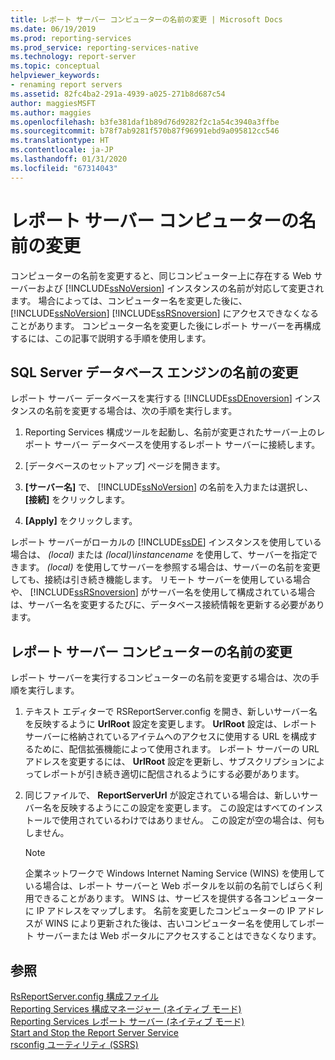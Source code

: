 ```yaml
---
title: レポート サーバー コンピューターの名前の変更 | Microsoft Docs
ms.date: 06/19/2019
ms.prod: reporting-services
ms.prod_service: reporting-services-native
ms.technology: report-server
ms.topic: conceptual
helpviewer_keywords:
- renaming report servers
ms.assetid: 82fc4ba2-291a-4939-a025-271b8d687c54
author: maggiesMSFT
ms.author: maggies
ms.openlocfilehash: b3fe381daf1b89d76d9282f2c1a54c3940a3ffbe
ms.sourcegitcommit: b78f7ab9281f570b87f96991ebd9a095812cc546
ms.translationtype: HT
ms.contentlocale: ja-JP
ms.lasthandoff: 01/31/2020
ms.locfileid: "67314043"
---
```

# <a name="rename-a-report-server-computer"></a>レポート サーバー コンピューターの名前の変更
  コンピューターの名前を変更すると、同じコンピューター上に存在する Web サーバーおよび [!INCLUDE[ssNoVersion](../../includes/ssnoversion-md.md)] インスタンスの名前が対応して変更されます。 場合によっては、コンピューター名を変更した後に、[!INCLUDE[ssNoVersion](../../includes/ssnoversion-md.md)] [!INCLUDE[ssRSnoversion](../../includes/ssrsnoversion-md.md)] にアクセスできなくなることがあります。 コンピューター名を変更した後にレポート サーバーを再構成するには、この記事で説明する手順を使用します。  
  
## <a name="renaming-a-sql-server-database-engine"></a>SQL Server データベース エンジンの名前の変更  
 レポート サーバー データベースを実行する  [!INCLUDE[ssDEnoversion](../../includes/ssdenoversion-md.md)] インスタンスの名前を変更する場合は、次の手順を実行します。  
  
1.  Reporting Services 構成ツールを起動し、名前が変更されたサーバー上のレポート サーバー データベースを使用するレポート サーバーに接続します。  
  
2.  [データベースのセットアップ] ページを開きます。  
  
3.  **[サーバー名]** で、 [!INCLUDE[ssNoVersion](../../includes/ssnoversion-md.md)] の名前を入力または選択し、 **[接続]** をクリックします。  
  
4.  **[Apply]** をクリックします。  
  
 レポート サーバーがローカルの [!INCLUDE[ssDE](../../includes/ssde-md.md)] インスタンスを使用している場合は、 *(local)* または *(local)\instancename* を使用して、サーバーを指定できます。 *(local)* を使用してサーバーを参照する場合は、サーバーの名前を変更しても、接続は引き続き機能します。 リモート サーバーを使用している場合や、 [!INCLUDE[ssRSnoversion](../../includes/ssrsnoversion-md.md)] がサーバー名を使用して構成されている場合は、サーバー名を変更するたびに、データベース接続情報を更新する必要があります。  
  
## <a name="renaming-a-report-server-computer"></a>レポート サーバー コンピューターの名前の変更  
 レポート サーバーを実行するコンピューターの名前を変更する場合は、次の手順を実行します。  
  
1.  テキスト エディターで RSReportServer.config を開き、新しいサーバー名を反映するように **UrlRoot** 設定を変更します。 **UrlRoot** 設定は、レポート サーバーに格納されているアイテムへのアクセスに使用する URL を構成するために、配信拡張機能によって使用されます。 レポート サーバーの URL アドレスを変更するには、 **UrlRoot** 設定を更新し、サブスクリプションによってレポートが引き続き適切に配信されるようにする必要があります。  
  
2.  同じファイルで、 **ReportServerUrl** が設定されている場合は、新しいサーバー名を反映するようにこの設定を変更します。 この設定はすべてのインストールで使用されているわけではありません。 この設定が空の場合は、何もしません。  
  
    > [!NOTE]  
    >  企業ネットワークで Windows Internet Naming Service (WINS) を使用している場合は、レポート サーバーと Web ポータルを以前の名前でしばらく利用できることがあります。 WINS は、サービスを提供する各コンピューターに IP アドレスをマップします。 名前を変更したコンピューターの IP アドレスが WINS により更新された後は、古いコンピューター名を使用してレポート サーバーまたは Web ポータルにアクセスすることはできなくなります。  
  
## <a name="see-also"></a>参照  
 [RsReportServer.config 構成ファイル](../../reporting-services/report-server/rsreportserver-config-configuration-file.md)   
 [Reporting Services 構成マネージャー &#40;ネイティブ モード&#41;](../../reporting-services/install-windows/reporting-services-configuration-manager-native-mode.md)   
 [Reporting Services レポート サーバー (ネイティブ モード)](../../reporting-services/report-server/reporting-services-report-server-native-mode.md)   
 [Start and Stop the Report Server Service](../../reporting-services/report-server/start-and-stop-the-report-server-service.md)   
 [rsconfig ユーティリティ &#40;SSRS&#41;](../../reporting-services/tools/rsconfig-utility-ssrs.md)  
  
